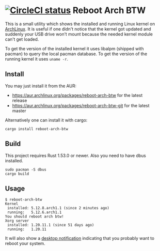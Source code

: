 [![CircleCI status](https://circleci.com/gh/rnestler/reboot-arch-btw.svg?style=shield)](https://circleci.com/gh/rnestler/reboot-arch-btw/tree/master)
Reboot Arch BTW
===============

This is a small utility which shows the installed and running Linux kernel on
[ArchLinux](https://www.archlinux.org). It is useful if one didn't notice that
the kernel got updated and suddenly your USB drive won't mount because the
needed kernel module can't get loaded.

To get the version of the installed kernel it uses libalpm (shipped with
pacman) to query the local pacman database. To get the version of the running
kernel it uses `uname -r`.

Install
-------

You may just install it from the AUR:
 * https://aur.archlinux.org/packages/reboot-arch-btw for the latest release
 * https://aur.archlinux.org/packages/reboot-arch-btw-git for the latest master

Alternatively one can install it with cargo:
```
cargo install reboot-arch-btw
```

Build
-----

This project requires Rust 1.53.0 or newer. Also you need to have dbus
installed.

```Shell
sudo pacman -S dbus
cargo build
```

Usage
-----

```Shell
$ reboot-arch-btw
Kernel
 installed: 5.12.8.arch1.1 (since 2 minutes ago)
 running:   5.12.6.arch1.1
You should reboot arch btw!
Xorg server
 installed: 1.20.11.1 (since 51 days ago)
 running:   1.20.11
```

It will also show a [desktop
notification](https://wiki.archlinux.org/title/Desktop_notifications)
indicating that you probably want to reboot your system.
